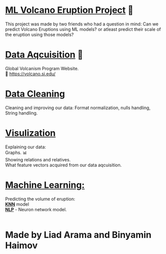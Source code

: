 # **<ins>ML Volcano Eruption Project</ins>** :volcano:

This project was made by two friends who had a question in mind:
Can we predict Volcano Eruptions using ML models? or atleast predict their scale of the eruption using those models?<br />

# <ins>Data Aqcuisition</ins> :floppy_disk:
Global Volcanism Program Website.<br />
:link: https://volcano.si.edu/

# <ins>Data Cleaning</ins>  
Cleaning and improving our data:
Format normalization,
nulls handling,
String handling.<br />


# <ins>Visulization</ins> 
Explaining our data:<br />
Graphs. :bar_chart:<br /> 
Showing relations and relatives.<br />
What feature vectors acquired from our data aqcuisition.<br />

# <ins>Machine Learning:</ins>
Predicting the volume of eruption:<br />
**<ins>KNN</ins>** model<br />
**<ins>NLP</ins>** - Neuron network model.<br />
<br />

# **Made by Liad Arama and Binyamin Haimov**
